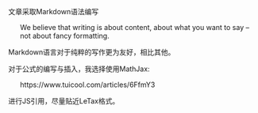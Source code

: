 文章采取Markdown语法编写
<ul>
We believe that writing is about content, about what you want to say – not about fancy formatting.
</ul>
Markdown语言对于纯粹的写作更为友好，相比其他。

对于公式的编写与插入，我选择使用MathJax:
<ul>
https://www.tuicool.com/articles/6FfmY3
</ul> 
进行JS引用，尽量贴近LeTax格式。
